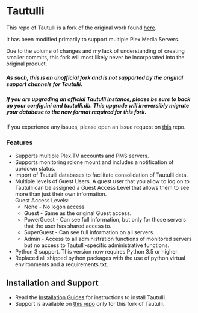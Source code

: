 # Tautulli

This repo of Tautulli is a fork of the original work found [here](https://github.com/Tautulli/Tautulli).

It has been modified primarily to support multiple Plex Media Servers.

Due to the volume of changes and my lack of understanding of creating smaller commits, this fork will most likely never be incorporated into the original product.

##### As such, this is an unofficial fork and is not supported by the original support channels for Tautulli.
##### If you are upgrading an official Tautulli instance, please be sure to back up your config.ini and tautulli.db. This upgrade will irreversibly migrate your database to the new format required for this fork. 

If you experience any issues, please open an issue request on [this](https://github.com/zSeriesGuy/Tautulli/issues) repo.

### Features
- Supports multiple Plex.TV accounts and PMS servers.
- Supports monitoring rclone mount and includes a notification of up/down status.
- Import of Tautulli databases to facilitate consolidation of Tautulli data.
- Multiple levels of Guest Users. A guest user that you allow to log on to Tautulli can be assigned a Guest Access Level that allows them to see more than just their own information.  
    Guest Access Levels:  
    - None - No logon access
    - Guest - Same as the original Guest access.
    - PowerGuest - Can see full information, but only for those servers that the user has shared access to.
    - SuperGuest - Can see full information on all servers.
    - Admin - Access to all administration functions of monitored servers but no access to Tautulli-specific administrative functions.
- Python 3 support. This version now requires Python 3.5 or higher.
- Replaced all shipped python packages with the use of python virtual environments and a requirements.txt.

## Installation and Support
* Read the [Installation Guides](https://github.com/zSeriesGuy/Tautulli/wiki/Installation) for instructions to install Tautulli.
* Support is available on [this repo](https://github.com/zSeriesGuy/Tautulli/issues) only for this fork of Tautulli.
 